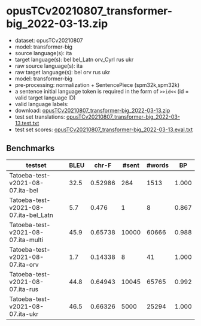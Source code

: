# opusTCv20210807_transformer-big_2022-03-13.zip

* dataset: opusTCv20210807
* model: transformer-big
* source language(s): ita
* target language(s): bel bel_Latn orv_Cyrl rus ukr
* raw source language(s): ita
* raw target language(s): bel orv rus ukr
* model: transformer-big
* pre-processing: normalization + SentencePiece (spm32k,spm32k)
* a sentence initial language token is required in the form of `>>id<<` (id = valid target language ID)
* valid language labels: 
* download: [opusTCv20210807_transformer-big_2022-03-13.zip](https://object.pouta.csc.fi/Tatoeba-MT-models/ita-zle/opusTCv20210807_transformer-big_2022-03-13.zip)
* test set translations: [opusTCv20210807_transformer-big_2022-03-13.test.txt](https://object.pouta.csc.fi/Tatoeba-MT-models/ita-zle/opusTCv20210807_transformer-big_2022-03-13.test.txt)
* test set scores: [opusTCv20210807_transformer-big_2022-03-13.eval.txt](https://object.pouta.csc.fi/Tatoeba-MT-models/ita-zle/opusTCv20210807_transformer-big_2022-03-13.eval.txt)

## Benchmarks

| testset | BLEU  | chr-F | #sent | #words | BP |
|---------|-------|-------|-------|--------|----|
| Tatoeba-test-v2021-08-07.ita-bel 	| 32.5 	| 0.52986 	| 264 	| 1513 	| 1.000 |
| Tatoeba-test-v2021-08-07.ita-bel_Latn 	| 5.7 	| 0.476 	| 1 	| 8 	| 0.867 |
| Tatoeba-test-v2021-08-07.ita-multi 	| 45.9 	| 0.65738 	| 10000 	| 60666 	| 0.988 |
| Tatoeba-test-v2021-08-07.ita-orv 	| 1.7 	| 0.14338 	| 8 	| 41 	| 1.000 |
| Tatoeba-test-v2021-08-07.ita-rus 	| 44.8 	| 0.64943 	| 10045 	| 65765 	| 0.992 |
| Tatoeba-test-v2021-08-07.ita-ukr 	| 46.5 	| 0.66326 	| 5000 	| 25294 	| 1.000 |

